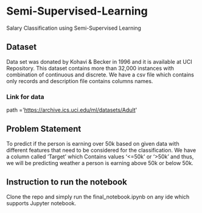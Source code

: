 # Semi-Supervised-Learning
Salary Classification using Semi-Supervised Learning

## Dataset
Data set was donated by Kohavi & Becker in 1996 and it is available at UCI Repository. This dataset contains more than 32,000 instances with combination of continuous and discrete. We have a csv file which contains only records and description file contains columns names.
### Link for data
path ='https://archive.ics.uci.edu/ml/datasets/Adult'


## Problem Statement
To predict if the person is earning over 50k based on given data with different features that need to be considered for the classification. We have a column called ‘Target’ which Contains values ‘<=50k’ or ‘>50k’ and thus, we will be predicting weather a person is earning above 50k or below 50k.

## Instruction to run the notebook
Clone the repo and simply run the final_notebook.ipynb on any ide which supports Jupyter notebook.



